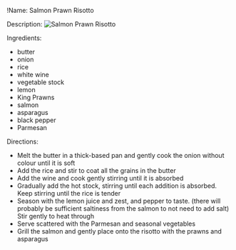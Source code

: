 !Name: Salmon Prawn Risotto

Description:
![Salmon Prawn Risotto](https://www.themealdb.com/images/media/meals/xxrxux1503070723.jpg "Salmon Prawn Risotto")

Ingredients:
- butter
- onion
- rice
- white wine
- vegetable stock
- lemon
- King Prawns
- salmon
- asparagus
- black pepper
- Parmesan

Directions:
- Melt the butter in a thick-based pan and gently cook the onion without colour until it is soft
- Add the rice and stir to coat all the grains in the butter
- Add the wine and cook gently stirring until it is absorbed
- Gradually add the hot stock, stirring until each addition is absorbed. Keep stirring until the rice is tender
- Season with the lemon juice and zest, and pepper to taste. (there will probably be sufficient saltiness from the salmon to not need to add salt) Stir gently to heat through
- Serve scattered with the Parmesan and seasonal vegetables
- Grill the salmon and gently place onto the risotto with the prawns and asparagus
